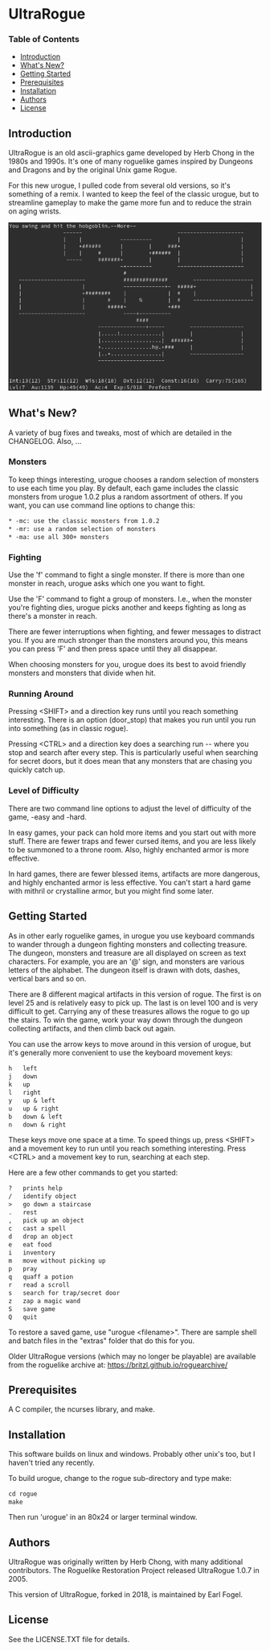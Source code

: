 # UltraRogue

### Table of Contents
* [Introduction](#introduction)
* [What's New?](#whats-new)
* [Getting Started](#getting-started)
* [Prerequisites](#prerequisites)
* [Installation](#installation)
* [Authors](#authors)
* [License](#license)

## Introduction

UltraRogue is an old ascii-graphics game developed by Herb Chong in the
1980s and 1990s.  It's one of many roguelike games inspired by Dungeons and
Dragons and by the original Unix game Rogue.

For this new urogue, I pulled code from several old versions,
so it's something of a remix.  I wanted to keep the feel of the classic
urogue, but to streamline gameplay to make the game more fun and to reduce
the strain on aging wrists.

![Screenshot](hobgoblin.png?raw=true)

## What's New?

A variety of bug fixes and tweaks, most of which are detailed in the
CHANGELOG.  Also, ...

### Monsters

To keep things interesting, urogue chooses a random selection of monsters
to use each time you play.  By default, each game includes the classic
monsters from urogue 1.0.2 plus a random assortment of others.  If you
want, you can use command line options to change this:

    * -mc: use the classic monsters from 1.0.2
    * -mr: use a random selection of monsters
    * -ma: use all 300+ monsters

### Fighting

Use the 'f' command to fight a single monster.  If there is more than one
monster in reach, urogue asks which one you want to fight.

Use the 'F' command to fight a group of monsters. I.e., when the monster you're
fighting dies, urogue picks another and keeps fighting as long as there's a
monster in reach.

There are fewer interruptions when fighting, and fewer messages to
distract you.  If you are much stronger than the monsters around
you, this means you can press 'F' and then press space until they
all disappear.

When choosing monsters for you, urogue does its best to avoid friendly
monsters and monsters that divide when hit.

### Running Around

Pressing \<SHIFT\> and a direction key runs until you reach something
interesting.  There is an option (door_stop) that makes you run until
you run into something (as in classic rogue).

Pressing \<CTRL\> and a direction key does a searching run -- where you
stop and search after every step.  This is particularly useful when
searching for secret doors, but it does mean that any monsters that are
chasing you quickly catch up.

### Level of Difficulty

There are two command line options to adjust the level of difficulty of the
game, -easy and -hard.

In easy games, your pack can hold more items and you start out with
more stuff.  There are fewer traps and fewer cursed items, and you are
less likely to be summoned to a throne room.  Also, highly enchanted armor
is more effective.

In hard games, there are fewer blessed items, artifacts are more
dangerous, and highly enchanted armor is less effective.  You can't
start a hard game with mithril or crystalline armor, but you might find
some later.

## Getting Started

As in other early roguelike games, in urogue you use keyboard
commands to wander through a dungeon fighting monsters and collecting
treasure.  The dungeon, monsters and treasure are all displayed on screen
as text characters.  For example, you are an '@' sign, and monsters are
various letters of the alphabet.  The dungeon itself is drawn with dots,
dashes, vertical bars and so on.

There are 8 different magical artifacts in this version of rogue.
The first is on level 25 and is relatively easy to pick up.  The last is
on level 100 and is very difficult to get.  Carrying any of these
treasures allows the rogue to go up the stairs.  To win the game, 
work your way down through the dungeon collecting artifacts, and then climb
back out again.

You can use the arrow keys to move around in this version of urogue, but
it's generally more convenient to use the keyboard movement keys:

    h	left                            
    j	down                            
    k	up                              
    l	right                           
    y	up & left                       
    u	up & right                      
    b	down & left                     
    n	down & right

These keys move one space at a time. To speed things up, press \<SHIFT\> and
a movement key to run until you reach something interesting.  Press \<CTRL\>
and a movement key to run, searching at each step.

Here are a few other commands to get you started:

    ?	prints help
    /	identify object                 
    >	go down a staircase
    .	rest
    ,	pick up an object
    c	cast a spell
    d	drop an object
    e	eat food
    i	inventory
    m	move without picking up
    p	pray
    q	quaff a potion
    r	read a scroll
    s	search for trap/secret door
    z	zap a magic wand
    S	save game
    Q	quit

To restore a saved game, use "urogue \<filename\>".  There are sample
shell and batch files in the "extras" folder that do this for you.

Older UltraRogue versions (which may no longer be playable) are available
from the roguelike archive at: https://britzl.github.io/roguearchive/

## Prerequisites

A C compiler, the ncurses library, and make.

## Installation

This software builds on linux and windows.  Probably other unix's too,
but I haven't tried any recently.

To build urogue, change to the rogue sub-directory and type make:

    cd rogue
    make

Then run 'urogue' in an 80x24 or larger terminal window.

## Authors

UltraRogue was originally written by Herb Chong, with many additional
contributors.  The Roguelike Restoration Project released UltraRogue 1.0.7
in 2005.

This version of UltraRogue, forked in 2018, is maintained by Earl Fogel.

## License

See the LICENSE.TXT file for details.



















